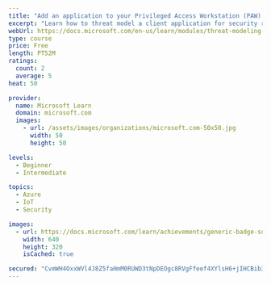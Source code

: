 ```yaml
---
title: "Add an application to your Privileged Access Workstation (PAW) securely with threat modeling"
excerpt: "Learn how to threat model a client application for security risks and find ways to reduce or eliminate them before installing it into a secured environment."
webUrl: https://docs.microsoft.com/en-us/learn/modules/threat-modeling-secured-environment/
type: course
price: Free
length: PT52M
ratings:
  count: 2
  average: 5
heat: 50

provider:
  name: Microsoft Learn
  domain: microsoft.com
  images:
    - url: /assets/images/organizations/microsoft.com-50x50.jpg
      width: 50
      height: 50

levels:
  - Beginner
  - Intermediate

topics:
  - Azure
  - IoT
  - Security

images:
  - url: https://docs.microsoft.com/learn/achievements/generic-badge-social.png
    width: 640
    height: 320
    isCached: true

secured: "CvmWH4OxxWVl4J8Z5faHmM0RUWD3tNpDEOgc8RVgFfeef4XYlsH6+jIHCBib3QTroRcEVyzkQIuHYU3dKsrrDkgSjRhIJgWXb7Guxr12VPmuwRzoofKmCgWV3tijxsSFiWXNyD7tpdCfG3iEX89kd+e6QNlFDv52Ejkg4hSvYYihDNiq0Pd3KjtxuteuQAyJO3FVyec1fxDPhjC9KhyNXhugkcOtvHGxyMPIEnyL7Z6yns/lUhuN59V894xl67RRt4DG0s58CpEN/Zf2bN0bTxKMK3i+A34+vdaVRNBDNgayXeLIgWj66hfrLgls2thBI2OrBukM2Q6cGWgistpryJkj4pmwxuT4lXXP5Yv5JYCbZJBAOIhZaGkeKuUyS0PvXcQt+LcL++m7RbbSIzDGTW/H+HKDkJB8oJ+99y3gmjY=;KJnYV26ZCRnPNdfXJtz23Q=="
---
```


